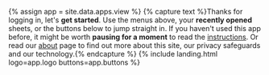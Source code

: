 {% assign app = site.data.apps.view %}
{% capture text %}Thanks for logging in, let's __get started__. Use the menus above, your __recently opened__ sheets, or the buttons below to jump straight in. If you haven't used this app before, it might be worth __pausing for a moment__ to read the [instructions](#instructions). Or read our [about](/about/) page to find out more about this site, our privacy safeguards and our technology.{% endcapture %}
{% include landing.html logo=app.logo buttons=app.buttons %}